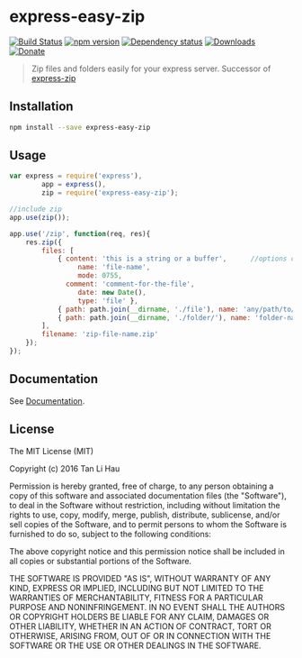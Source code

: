 # express-easy-zip

[![Build Status](https://travis-ci.org/tanhauhau/express-easy-zip.svg?branch=master)](https://travis-ci.org/tanhauhau/express-easy-zip)
[![npm version](https://badge.fury.io/js/express-easy-zip.svg)](https://badge.fury.io/js/express-easy-zip)
[![Dependency status](https://david-dm.org/tanhauhau/express-easy-zip.svg)](https://david-dm.org)
[![Downloads](https://img.shields.io/npm/dt/express-easy-zip.svg)](https://www.npmjs.com/package/express-easy-zip)
[![Donate](https://img.shields.io/gratipay/user/tanhauhau.svg)](https://gratipay.com/~tanhauhau/)

> Zip files and folders easily for your express server. 
> Successor of [express-zip](https://www.npmjs.com/package/express-zip)

## Installation

```bash
npm install --save express-easy-zip
```

## Usage
```javascript
var express = require('express'),
        app = express(),
        zip = require('express-easy-zip');

//include zip
app.use(zip());

app.use('/zip', function(req, res){
    res.zip({
        files: [
            { content: 'this is a string or a buffer',      //options can refer to [http://archiverjs.com/zip-stream/ZipStream.html#entry](http://archiverjs.com/zip-stream/ZipStream.html#entry)
                 name: 'file-name',
                 mode: 0755,
              comment: 'comment-for-the-file',
                 date: new Date(),
                 type: 'file' },
            { path: path.join(__dirname, './file'), name: 'any/path/to/file' }, //can be a file
            { path: path.join(__dirname, './folder/'), name: 'folder-name' }    //or a folder
        ],
        filename: 'zip-file-name.zip'
    });
});
```

## Documentation

See [Documentation](https://github.com/tanhauhau/express-easy-zip/blob/master/DOC.md).

## License

The MIT License (MIT)

Copyright (c) 2016 Tan Li Hau

Permission is hereby granted, free of charge, to any person obtaining a copy
of this software and associated documentation files (the "Software"), to deal
in the Software without restriction, including without limitation the rights
to use, copy, modify, merge, publish, distribute, sublicense, and/or sell
copies of the Software, and to permit persons to whom the Software is
furnished to do so, subject to the following conditions:

The above copyright notice and this permission notice shall be included in all
copies or substantial portions of the Software.

THE SOFTWARE IS PROVIDED "AS IS", WITHOUT WARRANTY OF ANY KIND, EXPRESS OR
IMPLIED, INCLUDING BUT NOT LIMITED TO THE WARRANTIES OF MERCHANTABILITY,
FITNESS FOR A PARTICULAR PURPOSE AND NONINFRINGEMENT. IN NO EVENT SHALL THE
AUTHORS OR COPYRIGHT HOLDERS BE LIABLE FOR ANY CLAIM, DAMAGES OR OTHER
LIABILITY, WHETHER IN AN ACTION OF CONTRACT, TORT OR OTHERWISE, ARISING FROM,
OUT OF OR IN CONNECTION WITH THE SOFTWARE OR THE USE OR OTHER DEALINGS IN THE
SOFTWARE.
